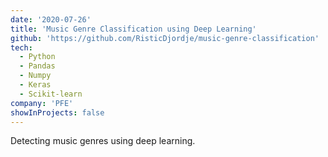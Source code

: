 ```yaml
---
date: '2020-07-26'
title: 'Music Genre Classification using Deep Learning'
github: 'https://github.com/RisticDjordje/music-genre-classification'
tech:
  - Python
  - Pandas
  - Numpy
  - Keras
  - Scikit-learn
company: 'PFE'
showInProjects: false
---
```


Detecting music genres using deep learning.
